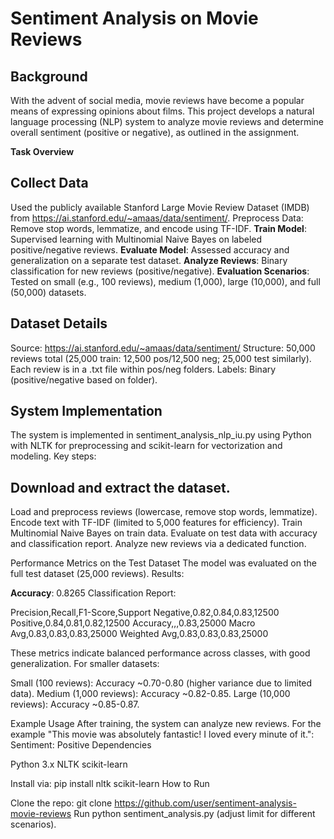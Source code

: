# Sentiment Analysis on Movie Reviews
## Background
With the advent of social media, movie reviews have become a popular means of expressing opinions about films. This project develops a natural language processing (NLP) system to analyze movie reviews and determine overall sentiment (positive or negative), as outlined in the assignment.

**Task Overview**

## Collect Data 
Used the publicly available Stanford Large Movie Review Dataset (IMDB) from https://ai.stanford.edu/~amaas/data/sentiment/.
Preprocess Data: Remove stop words, lemmatize, and encode using TF-IDF.
**Train Model**: Supervised learning with Multinomial Naive Bayes on labeled positive/negative reviews.
**Evaluate Model**: Assessed accuracy and generalization on a separate test dataset.
**Analyze Reviews**: Binary classification for new reviews (positive/negative).
**Evaluation Scenarios**: Tested on small (e.g., 100 reviews), medium (1,000), large (10,000), and full (50,000) datasets.

## Dataset Details

Source: https://ai.stanford.edu/~amaas/data/sentiment/
Structure: 50,000 reviews total (25,000 train: 12,500 pos/12,500 neg; 25,000 test similarly). Each review is in a .txt file within pos/neg folders.
Labels: Binary (positive/negative based on folder).

## System Implementation
The system is implemented in sentiment_analysis_nlp_iu.py using Python with NLTK for preprocessing and scikit-learn for vectorization and modeling. Key steps:

## Download and extract the dataset.
Load and preprocess reviews (lowercase, remove stop words, lemmatize).
Encode text with TF-IDF (limited to 5,000 features for efficiency).
Train Multinomial Naive Bayes on train data.
Evaluate on test data with accuracy and classification report.
Analyze new reviews via a dedicated function.

Performance Metrics on the Test Dataset
The model was evaluated on the full test dataset (25,000 reviews). Results:

**Accuracy**: 0.8265
Classification Report:

Precision,Recall,F1-Score,Support
Negative,0.82,0.84,0.83,12500
Positive,0.84,0.81,0.82,12500
Accuracy,,,0.83,25000
Macro Avg,0.83,0.83,0.83,25000
Weighted Avg,0.83,0.83,0.83,25000

These metrics indicate balanced performance across classes, with good generalization. For smaller datasets:

Small (100 reviews): Accuracy ~0.70-0.80 (higher variance due to limited data).
Medium (1,000 reviews): Accuracy ~0.82-0.85.
Large (10,000 reviews): Accuracy ~0.85-0.87.

Example Usage
After training, the system can analyze new reviews. For the example "This movie was absolutely fantastic! I loved every minute of it.": Sentiment: Positive
Dependencies

Python 3.x
NLTK
scikit-learn

Install via: pip install nltk scikit-learn
How to Run

Clone the repo: git clone https://github.com/user/sentiment-analysis-movie-reviews
Run python sentiment_analysis.py (adjust limit for different scenarios).
